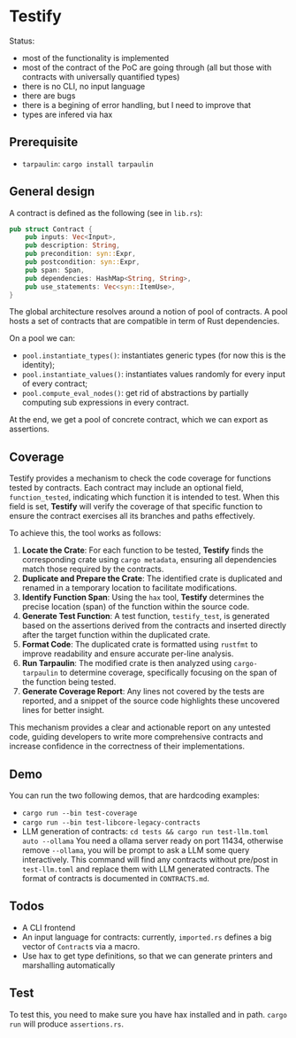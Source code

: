 # Testify

Status: 
 - most of the functionality is implemented
 - most of the contract of the PoC are going through (all but those
   with contracts with universally quantified types)
 - there is no CLI, no input language
 - there are bugs
 - there is a begining of error handling, but I need to improve that
 - types are infered via hax

## Prerequisite
 - `tarpaulin`: `cargo install tarpaulin`

## General design
A contract is defined as the following (see in `lib.rs`):
```rust
pub struct Contract {
    pub inputs: Vec<Input>,
    pub description: String,
    pub precondition: syn::Expr,
    pub postcondition: syn::Expr,
    pub span: Span,
    pub dependencies: HashMap<String, String>,
    pub use_statements: Vec<syn::ItemUse>,
}
```

The global architecture resolves around a notion of pool of
contracts. A pool hosts a set of contracts that are compatible in term
of Rust dependencies.

On a pool we can:
 - `pool.instantiate_types()`: instantiates generic types (for now this is the identity);
 - `pool.instantiate_values()`: instantiates values randomly for every input of every contract;
 - `pool.compute_eval_nodes()`: get rid of abstractions by partially computing sub expressions in every contract.
 
At the end, we get a pool of concrete contract, which we can export as assertions.

## Coverage

Testify provides a mechanism to check the code coverage for functions tested by contracts. Each contract may include an optional field, `function_tested`, indicating which function it is intended to test. When this field is set, **Testify** will verify the coverage of that specific function to ensure the contract exercises all its branches and paths effectively.

To achieve this, the tool works as follows:

1. **Locate the Crate**: For each function to be tested, **Testify** finds the corresponding crate using `cargo metadata`, ensuring all dependencies match those required by the contracts.
2. **Duplicate and Prepare the Crate**: The identified crate is duplicated and renamed in a temporary location to facilitate modifications.
3. **Identify Function Span**: Using the `hax` tool, **Testify** determines the precise location (span) of the function within the source code.
4. **Generate Test Function**: A test function, `testify_test`, is generated based on the assertions derived from the contracts and inserted directly after the target function within the duplicated crate.
5. **Format Code**: The duplicated crate is formatted using `rustfmt` to improve readability and ensure accurate per-line analysis.
6. **Run Tarpaulin**: The modified crate is then analyzed using `cargo-tarpaulin` to determine coverage, specifically focusing on the span of the function being tested.
7. **Generate Coverage Report**: Any lines not covered by the tests are reported, and a snippet of the source code highlights these uncovered lines for better insight.

This mechanism provides a clear and actionable report on any untested code, guiding developers to write more comprehensive contracts and increase confidence in the correctness of their implementations.

## Demo

You can run the two following demos, that are hardcoding examples:

- `cargo run --bin test-coverage`
- `cargo run --bin test-libcore-legacy-contracts`
- LLM generation of contracts:
  `cd tests && cargo run test-llm.toml auto --ollama`
  You need a ollama server ready on port 11434, otherwise remove `--ollama`, you will be prompt to ask a LLM some query interactively.
  This command will find any contracts without pre/post in `test-llm.toml` and replace them with LLM generated contracts.
  The format of contracts is documented in `CONTRACTS.md`.

## Todos
 - A CLI frontend
 - An input language for contracts: currently, `imported.rs` defines a big vector of `Contract`s via a macro.
 - Use hax to get type definitions, so that we can generate printers and marshalling automatically

## Test
To test this, you need to make sure you have hax installed and in
path. `cargo run` will produce `assertions.rs`.
